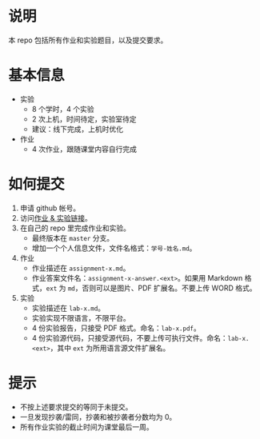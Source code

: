 # 说明

本 repo 包括所有作业和实验题目，以及提交要求。

# 基本信息
* 实验
  * 8 个学时，4 个实验
  * 2 次上机，时间待定，实验室待定
  * 建议：线下完成，上机时优化
* 作业
  * 4 次作业，跟随课堂内容自行完成

# 如何提交

1. 申请 github 帐号。
2. 访问[作业 & 实验链接](https://classroom.github.com/assignment-invitations/7a168a9baa44fcfb9e1ed141a9f00208)。
3. 在自己的 repo 里完成作业和实验。
   * 最终版本在 `master` 分支。
   * 增加一个个人信息文件，文件名格式：`学号-姓名.md`。
4. 作业
   * 作业描述在 `assignment-x.md`。
   * 作业答案文件名：`assignment-x-answer.<ext>`。如果用 Markdown 格式，`ext` 为 `md`，否则可以是图片、PDF 扩展名。不要上传 WORD 格式。
5. 实验
   * 实验描述在 `lab-x.md`。
   * 实验实现不限语言，不限平台。
   * 4 份实验报告，只接受 PDF 格式。命名：`lab-x.pdf`。
   * 4 份实验源代码，只接受源代码，不要上传可执行文件。命名：`lab-x.<ext>`，其中 `ext` 为所用语言源文件扩展名。

# 提示

* 不按上述要求提交的等同于未提交。
* 一旦发现抄袭/雷同，抄袭和被抄袭者分数均为 0。
* 所有作业实验的截止时间为课堂最后一周。
